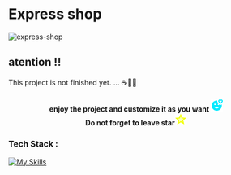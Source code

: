 # Express shop

<!-- banner start -->
![express-shop](https://github.com/Silent-Watcher/express-shop/blob/master/docs/express%20shop%20banner.png)
<!-- banner end -->

## atention ‼️
This project is not finished yet. ... ☕🧙‍♂️

<h4 align="center">enjoy the project and customize it as you want <img src="https://github.com/Alirezazamirian/test_mobile_shop/blob/main/icons8-smile-24.png"><br>Do not forget to leave star<img src="https://github.com/Alirezazamirian/test_mobile_shop/blob/main/icons8-star-24.png"></h4>

### Tech Stack :
[![My Skills](https://skillicons.dev/icons?i=js,html,css,bootstrap,express,nodejs)](https://skillicons.dev)
